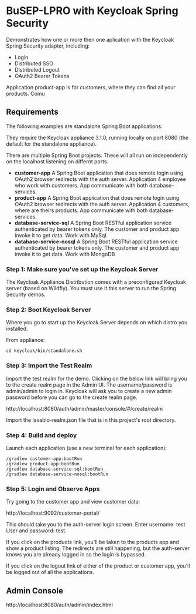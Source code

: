 # BuSEP-LPRO with Keycloak Spring Security

Demonstrates how one or more then one aplication with the Keycloak Spring Security adapter, including:

* Login
* Distributed SSO
* Distributed Logout
* OAuth2 Bearer Tokens

Application product-app is for customers, where they can find all your products. Comu

## Requirements

The following examples are standalone Spring Boot applications.

They require the Keycloak appliance 3.1.0, running locally on port 8080 (the default for the
standalone appliance).

There are multiple Spring Boot projects.  These will all run on independently on the localhost
listening on differnt ports.

* **customer-app** A Spring Boot application that does remote login using OAuth2 browser redirects with the auth server. Application 4 employee who work with customers. App communicate with both database-services.
* **product-app** A Spring Boot application that does remote login using OAuth2 browser redirects with the auth server. Application 4 customers, where are theirs products. App communicate with both database-services. 
* **database-service-sql** A Spring Boot RESTful application service authenticated by bearer tokens only. The customer and product app invoke it to get data. Work with MySql.
* **database-service-nosql** A Spring Boot RESTful application service authenticated by bearer tokens only. The customer and product app invoke it to get data. Work with MongoDB


### Step 1: Make sure you've set up the Keycloak Server

The Keycloak Appliance Distribution comes with a preconfigured Keycloak server (based on Wildfly).  You must use it this server to run the Spring Security demos.  

### Step 2: Boot Keycloak Server

Where you go to start up the Keycloak Server depends on which distro you installed.

From appliance:

```
cd keycloak/bin/standalone.sh
```

### Step 3: Import the Test Realm

Import the test realm for the demo.  Clicking on the below link will bring you to the
create realm page in the Admin UI.  The username/password is admin/admin to login in.  Keycloak will ask you to create a new admin password before you can go to the create 
realm page.

http://localhost:8080/auth/admin/master/console/#/create/realm

Import the laxablo-realm.json file that is in this project's root directory.


### Step 4: Build and deploy

Launch each application (use a new terminal for each application):

```
/gradlew customer-app:bootRun
/gradlew product-app:bootRun
/gradlew database-service-sql:bootRun
/gradlew database-service-nosql:bootRun
```


### Step 5: Login and Observe Apps

Try going to the customer app and view customer data:

http://localhost:9092/customer-portal/

This should take you to the auth-server login screen.  Enter username: test User and password: test.

If you click on the products link, you'll be taken to the products app and show a product listing.  The redirects
are still happening, but the auth-server knows you are already logged in so the login is bypassed.

If you click on the logout link of either of the product or customer app, you'll be logged out of all the applications.


## Admin Console

http://localhost:8080/auth/admin/index.html

